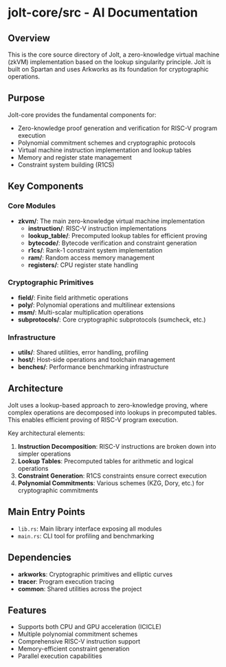 # jolt-core/src - AI Documentation

## Overview
This is the core source directory of Jolt, a zero-knowledge virtual machine (zkVM) implementation based on the lookup singularity principle. Jolt is built on Spartan and uses Arkworks as its foundation for cryptographic operations.

## Purpose
Jolt-core provides the fundamental components for:
- Zero-knowledge proof generation and verification for RISC-V program execution
- Polynomial commitment schemes and cryptographic protocols
- Virtual machine instruction implementation and lookup tables
- Memory and register state management
- Constraint system building (R1CS)

## Key Components

### Core Modules
- **zkvm/**: The main zero-knowledge virtual machine implementation
  - **instruction/**: RISC-V instruction implementations
  - **lookup_table/**: Precomputed lookup tables for efficient proving
  - **bytecode/**: Bytecode verification and constraint generation
  - **r1cs/**: Rank-1 constraint system implementation
  - **ram/**: Random access memory management
  - **registers/**: CPU register state handling

### Cryptographic Primitives
- **field/**: Finite field arithmetic operations
- **poly/**: Polynomial operations and multilinear extensions
- **msm/**: Multi-scalar multiplication operations
- **subprotocols/**: Core cryptographic subprotocols (sumcheck, etc.)

### Infrastructure
- **utils/**: Shared utilities, error handling, profiling
- **host/**: Host-side operations and toolchain management
- **benches/**: Performance benchmarking infrastructure

## Architecture
Jolt uses a lookup-based approach to zero-knowledge proving, where complex operations are decomposed into lookups in precomputed tables. This enables efficient proving of RISC-V program execution.

Key architectural elements:
1. **Instruction Decomposition**: RISC-V instructions are broken down into simpler operations
2. **Lookup Tables**: Precomputed tables for arithmetic and logical operations
3. **Constraint Generation**: R1CS constraints ensure correct execution
4. **Polynomial Commitments**: Various schemes (KZG, Dory, etc.) for cryptographic commitments

## Main Entry Points
- `lib.rs`: Main library interface exposing all modules
- `main.rs`: CLI tool for profiling and benchmarking

## Dependencies
- **arkworks**: Cryptographic primitives and elliptic curves
- **tracer**: Program execution tracing
- **common**: Shared utilities across the project

## Features
- Supports both CPU and GPU acceleration (ICICLE)
- Multiple polynomial commitment schemes
- Comprehensive RISC-V instruction support
- Memory-efficient constraint generation
- Parallel execution capabilities